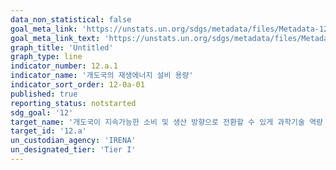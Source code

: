 ```yaml
---
data_non_statistical: false
goal_meta_link: 'https://unstats.un.org/sdgs/metadata/files/Metadata-12-0a-01.pdf'
goal_meta_link_text: 'https://unstats.un.org/sdgs/metadata/files/Metadata-12-0a-01.pdf'
graph_title: 'Untitled'
graph_type: line
indicator_number: 12.a.1
indicator_name: '개도국의 재생에너지 설비 용량'
indicator_sort_order: 12-0a-01
published: true
reporting_status: notstarted
sdg_goal: '12'
target_name: '개도국이 지속가능한 소비 및 생산 방향으로 전환할 수 있게 과학기술 역량 강화 지원'
target_id: '12.a'
un_custodian_agency: 'IRENA'
un_designated_tier: 'Tier I'
---
```

